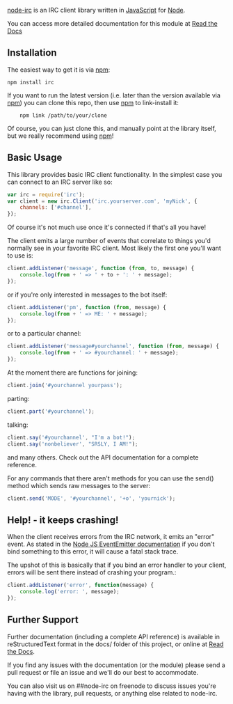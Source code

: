 [node-irc](http://node-irc.readthedocs.org/) is an IRC client library written in [JavaScript](http://en.wikipedia.org/wiki/JavaScript) for [Node](http://nodejs.org/).

You can access more detailed documentation for this module at [Read the Docs](http://readthedocs.org/docs/node-irc/en/latest/)


## Installation

The easiest way to get it is via [npm](http://github.com/isaacs/npm):

```
npm install irc
```

If you want to run the latest version (i.e. later than the version available via
[npm](http://github.com/isaacs/npm)) you can clone this repo, then use [npm](http://github.com/isaacs/npm) to link-install it:

```
    npm link /path/to/your/clone
```

Of course, you can just clone this, and manually point at the library itself,
but we really recommend using [npm](http://github.com/isaacs/npm)!

## Basic Usage

This library provides basic IRC client functionality. In the simplest case you
can connect to an IRC server like so:

```js
var irc = require('irc');
var client = new irc.Client('irc.yourserver.com', 'myNick', {
    channels: ['#channel'],
});
```

Of course it's not much use once it's connected if that's all you have!

The client emits a large number of events that correlate to things you'd
normally see in your favorite IRC client. Most likely the first one you'll want
to use is:

```js
client.addListener('message', function (from, to, message) {
    console.log(from + ' => ' + to + ': ' + message);
});
```

or if you're only interested in messages to the bot itself:

```js
client.addListener('pm', function (from, message) {
    console.log(from + ' => ME: ' + message);
});
```

or to a particular channel:

```js
client.addListener('message#yourchannel', function (from, message) {
    console.log(from + ' => #yourchannel: ' + message);
});
```

At the moment there are functions for joining:

```js
client.join('#yourchannel yourpass');
```

parting:

```js
client.part('#yourchannel');
```

talking:

```js
client.say('#yourchannel', "I'm a bot!");
client.say('nonbeliever', "SRSLY, I AM!");
```

and many others. Check out the API documentation for a complete reference.

For any commands that there aren't methods for you can use the send() method
which sends raw messages to the server:

```js
client.send('MODE', '#yourchannel', '+o', 'yournick');
```

## Help! - it keeps crashing!

When the client receives errors from the IRC network, it emits an "error"
event. As stated in the [Node JS EventEmitter documentation](http://nodejs.org/api/events.html#events_class_events_eventemitter) if you don't bind
something to this error, it will cause a fatal stack trace.

The upshot of this is basically that if you bind an error handler to your
client, errors will be sent there instead of crashing your program.:

```js
client.addListener('error', function(message) {
    console.log('error: ', message);
});
```


## Further Support

Further documentation (including a complete API reference) is available in
reStructuredText format in the docs/ folder of this project, or online at [Read the Docs](http://readthedocs.org/docs/node-irc/en/latest/).

If you find any issues with the documentation (or the module) please send a pull
request or file an issue and we'll do our best to accommodate.

You can also visit us on ##node-irc on freenode to discuss issues you're having
with the library, pull requests, or anything else related to node-irc.
